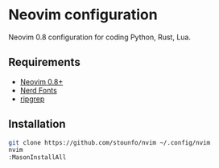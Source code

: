 # Neovim configuration
Neovim 0.8 configuration for coding Python, Rust, Lua.

## Requirements
- [Neovim 0.8+](https://github.com/neovim/neovim/releases/tag/v0.8.1)
- [Nerd Fonts](https://www.nerdfonts.com/font-downloads)
- [ripgrep](https://github.com/BurntSushi/ripgrep)

## Installation
```bash
git clone https://github.com/stounfo/nvim ~/.config/nvim
nvim
:MasonInstallAll
```
